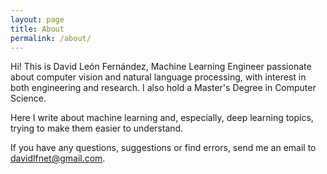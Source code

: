 ```yaml
---
layout: page
title: About
permalink: /about/
---
```


Hi! This is David León Fernández, Machine Learning Engineer passionate about computer vision and natural language
processing, with interest in both engineering and research. I also hold a Master's Degree in Computer Science.

Here I write about machine learning and, especially, deep learning topics, trying to make them easier to understand. 

If you have any questions, suggestions or find errors, send me an email to davidlfnet@gmail.com.

